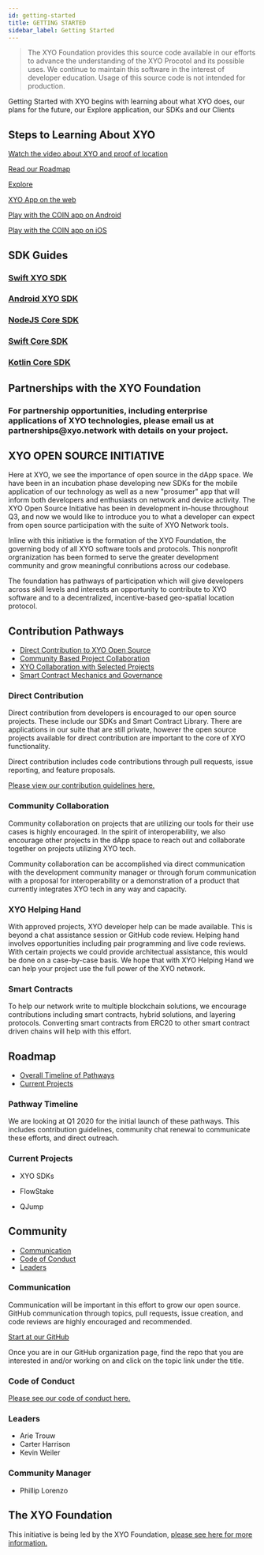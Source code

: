 ```yaml
---
id: getting-started
title: GETTING STARTED
sidebar_label: Getting Started
---
```


> The XYO Foundation provides this source code available in our efforts to advance the understanding of the XYO Procotol and its possible uses. We continue to maintain this software in the interest of developer education. Usage of this source code is not intended for production. 

<div class="alert alert-info text-center" role="alert">
  <p>Getting Started with XYO begins with learning about what XYO does, our plans for the future, our Explore application, our SDKs and our Clients</p>
</div>

## Steps to Learning About XYO

  <a href="https://youtu.be/KhVLjX-k5ic" 
      rel="noopener noreferrer"
      target="_blank"
     >
        Watch the video about XYO and proof of location
    <i class="p-2 fas fa-external-link-alt"></i>
  </a>

  <a href="https://xyo.network/roadmap/" 
      rel="noopener noreferrer"
      target="_blank"
      >
        Read our Roadmap
    <i class="p-2 fas fa-external-link-alt"></i>
  </a>

  <a href="https://explore.xyo.network" 
      rel="noopener noreferrer"
      target="_blank"
     >
        Explore
    <i class="p-2 fas fa-external-link-alt"></i>
  </a>

  <a href="https://app.xyo.network/" 
      rel="noopener noreferrer"
      target="_blank"
     >
        XYO App on the web
    <i class="p-2 fas fa-external-link-alt"></i>
  </a>

  <a href="https://play.google.com/store/apps/details?id=network.xyo.coin&hl=en_US" 
      rel="noopener noreferrer"
      target="_blank"
    >
        Play with the COIN app on Android
    <i class="p-2 fas fa-external-link-alt"></i>
  </a>

  <a href="https://itunes.apple.com/us/app/coin-the-new-economy/id1450443351?mt=8" 
      rel="noopener noreferrer"
      target="_blank"
     >
        Play with the COIN app on iOS
    <i class="p-2 fas fa-external-link-alt"></i>
  </a>

## SDK Guides

### [Swift XYO SDK](https://developers.xyo.network/docs/en/sdk-xyo-swift/)
### [Android XYO SDK](https://developers.xyo.network/docs/en/sdk-xyo-android/)
### [NodeJS Core SDK](https://developers.xyo.network/docs/en/SDK-Package-Node/)
### [Swift Core SDK](https://developers.xyo.network/docs/en/SDK-Core-Swift/)
### [Kotlin Core SDK](https://developers.xyo.network/docs/en/kotlin-getting-started/) 

## Partnerships with the XYO Foundation

<div class="alert alert-info text-center" role="alert">
  <h3>For partnership opportunities, including enterprise applications of XYO technologies, please email us at partnerships@xyo.network with details on your project.</h3>
</div>

## XYO OPEN SOURCE INITIATIVE

Here at XYO, we see the importance of open source in the dApp space. 
We have been in an incubation phase developing new SDKs for the mobile application of our technology as well as a new "prosumer" app that will inform both developers and enthusiasts on network and device activity.
The XYO Open Source Initiative has been in development in-house throughout Q3, and now we would like to introduce you to what a developer can expect from open source participation with the suite of XYO Network tools.

Inline with this initiative is the formation of the XYO Foundation, the governing body of all XYO software tools and protocols. This nonprofit orgranization has been formed to serve the greater development community and grow meaningful conributions across our codebase. 

The foundation has pathways of participation which will give developers across skill levels and interests an opportunity to contribute to XYO software and to a decentralized, incentive-based geo-spatial location protocol.

## Contribution Pathways 

-   [Direct Contribution to XYO Open Source](#direct-contribution)
-   [Community Based Project Collaboration](#community-collaboration)
-   [XYO Collaboration with Selected Projects](#xyo-helping-hand)
-   [Smart Contract Mechanics and Governance](#smart-contracts)

### Direct Contribution

Direct contribution from developers is encouraged to our open source projects. These include our SDKs and Smart Contract Library. There are applications in our suite that are still private, however the open source projects available for direct contribution are important to the core of XYO functionality.

Direct contribution includes code contributions through pull requests, issue reporting, and feature proposals.

  <a href="https://github.com/XYOracleNetwork/xyo-foundation/blob/master/bestpractices/contributing.md" 
      rel="noopener noreferrer"
      target="_blank"
     >
        Please view our contribution guidelines here.
    <i class="p-2 fas fa-external-link-alt"></i>
  </a>

### Community Collaboration

Community collaboration on projects that are utilizing our tools for their use cases is highly encouraged. In the spirit of interoperability, we also encourage other projects in the dApp space to reach out and collaborate together on projects utilizing XYO tech. 

Community collaboration can be accomplished via direct communication with the development community manager or through forum communication with a proposal for interoperability or a demonstration of a product that currently integrates XYO tech in any way and capacity.

### XYO Helping Hand

With approved projects, XYO developer help can be made available. This is beyond a chat assistance session or GitHub code review. Helping hand involves opportunities including pair programming and live code reviews. With certain projects we could provide architectual assistance, this would be done on a case-by-case basis. We hope that with XYO Helping Hand we can help your project use the full power of the XYO network. 

### Smart Contracts

To help our network write to multiple blockchain solutions, we encourage contributions including smart contracts, hybrid solutions, and layering protocols. Converting smart contracts from ERC20 to other smart contract driven chains will help with this effort. 

## Roadmap

-   [Overall Timeline of Pathways](#pathway-timeline)
-   [Current Projects](#current-projects)

### Pathway Timeline

We are looking at Q1 2020 for the initial launch of these pathways. This includes contribution guidelines, community chat renewal to communicate these efforts, and direct outreach.

### Current Projects

- XYO SDKs

- FlowStake

- QJump

## Community 

-   [Communication](#communication)
-   [Code of Conduct](#code-of-conduct)
-   [Leaders](#leaders)

### Communication

Communication will be important in this effort to grow our open source. GitHub communication through topics, pull requests, issue creation, and code reviews are highly encouraged and recommended. 

  <a href="https://github.com/XYOracleNetwork" 
      rel="noopener noreferrer"
      target="_blank"
     >
        Start at our GitHub
    <i class="p-2 fas fa-external-link-alt"></i>
  </a>

Once you are in our GitHub organization page, find the repo that you are interested in and/or working on and click on the topic link under the title. 

### Code of Conduct

[Please see our code of conduct here.](https://github.com/XYOracleNetwork/xyo-foundation/blob/master/CODE_OF_CONDUCT.md)

### Leaders

- Arie Trouw
- Carter Harrison
- Kevin Weiler

### Community Manager

- Phillip Lorenzo

## The XYO Foundation

This initiative is being led by the XYO Foundation, [please see here for more information.](https://xyo.network/opensource/)

